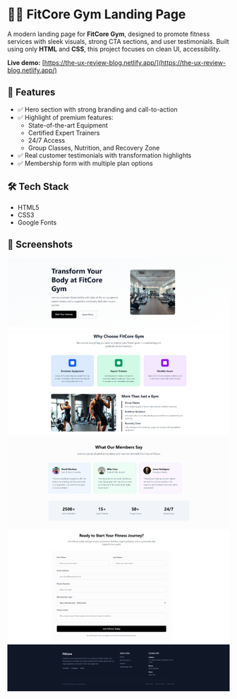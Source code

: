 # 🏋️‍♂️ FitCore Gym Landing Page

A modern landing page for **FitCore Gym**, designed to promote fitness services with sleek visuals, strong CTA sections, and user testimonials. Built using only **HTML** and **CSS**, this project focuses on clean UI, accessibility.

**Live demo:** [https://the-ux-review-blog.netlify.app/](https://the-ux-review-blog.netlify.app/)


## 🚀 Features

- ✅ Hero section with strong branding and call-to-action
- ✅ Highlight of premium features:
  - State-of-the-art Equipment
  - Certified Expert Trainers
  - 24/7 Access
  - Group Classes, Nutrition, and Recovery Zone
- ✅ Real customer testimonials with transformation highlights
- ✅ Membership form with multiple plan options

## 🛠️ Tech Stack

- HTML5
- CSS3
- Google Fonts


## 📸 Screenshots

![Homepage](./screenshots/hero-section.png)
![Why Choose Us](./screenshots/gym-features.png)
![Testimonials](./screenshots/gym-reviews.png)
![form](./screenshots/gym-form.png)
![footer](./screenshots/gym-footer.png)


